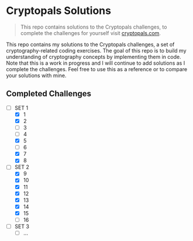 # Cryptopals Solutions

> This repo contains solutions to the Cryptopals challenges, to complete the challenges for yourself visit [cryptopals.com](https://cryptopals.com/).

This repo contains my solutions to the Cryptopals challenges, a set of cryptography-related coding exercises. The goal of this repo is to build my understanding of cryptography concepts by implementing them in code. Note that this is a work in progress and I will continue to add solutions as I complete the challenges. Feel free to use this as a reference or to compare your solutions with mine.

## Completed Challenges

- [ ] SET 1
  - [x] 1
  - [x] 2
  - [ ] 3
  - [ ] 4
  - [x] 5
  - [ ] 6
  - [x] 7
  - [x] 8
- [ ] SET 2
  - [x] 9
  - [x] 10
  - [x] 11
  - [x] 12
  - [x] 13
  - [x] 14
  - [x] 15
  - [ ] 16
- [ ] SET 3
  - [ ] ...
